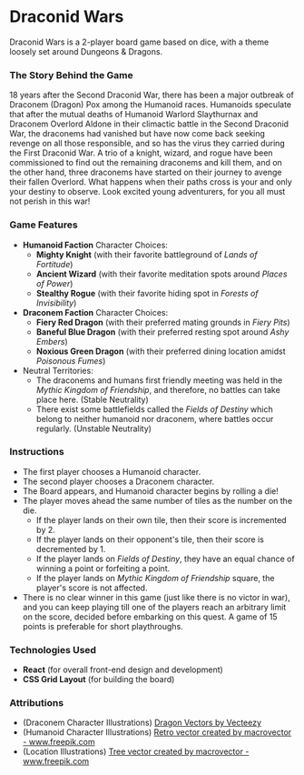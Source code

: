 # Draconid Wars

Draconid Wars is a 2-player board game based on dice, with a theme loosely set around Dungeons & Dragons.

### The Story Behind the Game
18 years after the Second Draconid War, there has been a major outbreak of Draconem (Dragon) Pox among the Humanoid races. Humanoids speculate that after the mutual deaths of Humanoid Warlord Slaythurnax and Draconem Overlord Aldone in their climactic battle  in the Second Draconid War, the draconems had vanished but have now come back seeking revenge on all those responsible, and so has the virus they carried during the First Draconid War. A trio of a knight, wizard, and rogue have been commissioned to find out the remaining draconems and kill them, and on the other hand, three draconems have started on their journey to avenge their fallen Overlord. What happens when their paths cross is your and only your destiny to observe. Look excited young adventurers, for you all must not perish in this war!

### Game Features
- __Humanoid Faction__ Character Choices:
  - __Mighty Knight__ (with their favorite battleground of _Lands of Fortitude_)
  - __Ancient Wizard__ (with their favorite meditation spots around _Places of Power_)
  - __Stealthy Rogue__ (with their favorite hiding spot in _Forests of Invisibility_)
- __Draconem Faction__ Character Choices:
  - __Fiery Red Dragon__ (with their preferred mating grounds in _Fiery Pits_)
  - __Baneful Blue Dragon__ (with their preferred resting spot around _Ashy Embers_)
  - __Noxious Green Dragon__ (with their preferred dining location amidst _Poisonous Fumes_)
- Neutral Territories: 
  - The draconems and humans first friendly meeting was held in the _Mythic Kingdom of Friendship_, and therefore, no battles can take place here. (Stable Neutrality)
  - There exist some battlefields called the _Fields of Destiny_ which belong to neither humanoid nor draconem, where battles occur regularly. (Unstable Neutrality)

### Instructions
  - The first player chooses a Humanoid character.
  - The second player chooses a Draconem character.
  - The Board appears, and Humanoid character begins by rolling a die!
  - The player moves ahead the same number of tiles as the number on the die.
    - If the player lands on their own tile, then their score is incremented by 2.
    - If the player lands on their opponent's tile, then their score is decremented by 1.
    - If the player lands on _Fields of Destiny_, they have an equal chance of winning a point or forfeiting a point.
    - If the player lands on _Mythic Kingdom of Friendship_ square, the player's score is not affected.
  - There is no clear winner in this game (just like there is no victor in war), and you can keep playing till one of the players reach an arbitrary limit on the score, decided before embarking on this quest. A game of 15 points is preferable for short playthroughs.  

### Technologies Used
  - __React__ (for overall front-end design and development)
  - __CSS Grid Layout__ (for building the board)

### Attributions
  - (Draconem Character Illustrations) <a href="https://www.vecteezy.com/free-vector/dragon">Dragon Vectors by Vecteezy</a>
  - (Humanoid Character Illustrations) <a href="https://www.freepik.com/vectors/retro">Retro vector created by macrovector - www.freepik.com</a>
  - (Location Illustrations) <a href='https://www.freepik.com/vectors/tree'>Tree vector created by macrovector - www.freepik.com</a>